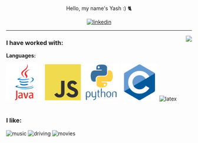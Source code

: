 <div align="center">

Hello, my name's Yash :) 🐈

<a href="https://www.linkedin.com/in/yashwit-polapragada-7a507923a/">
    <img src="https://raw.githubusercontent.com/twbs/icons/main/icons/linkedin.svg" width="25px" alt="linkedin" />
</a>

</div>

<hr />

<a href="https://github.com/yashpola/NUSExams">
<img src="https://github-readme-stats.vercel.app/api/pin/?username=yashpola&repo=NUSExams" align="right"/>
</a>

### I have worked with:

**Languages:**

<span>
<img src="https://raw.githubusercontent.com/devicons/devicon/master/icons/java/java-original-wordmark.svg" width="100px" alt="java" />
<img src="https://raw.githubusercontent.com/devicons/devicon/master/icons/javascript/javascript-original.svg" width="100px" alt="javascript" />
<img src="https://raw.githubusercontent.com/devicons/devicon/master/icons/python/python-original-wordmark.svg" width="100px" alt="python" />
<img src="https://raw.githubusercontent.com/devicons/devicon/master/icons/c/c-original.svg" width="100px" alt="c" />
<img src="https://upload.wikimedia.org/wikipedia/commons/9/92/LaTeX_logo.svg" height="60px" alt="latex" />
</span>

<br />
<br />

### I like: 

<span> 
<img src="https://img.freepik.com/premium-vector/headphone-icon-illustration_17146-29.jpg?w=2000" width="120px" alt="music"/> 
<img src="https://st2.depositphotos.com/1496387/9453/v/950/depositphotos_94538622-stock-illustration-steering-wheel-icon.jpg" width="120px" alt="driving"/> 
<img src="https://encrypted-tbn0.gstatic.com/images?q=tbn:ANd9GcR2raT4ER42E5kwCYViMhn9tD6L3LKxAGtcKg&usqp=CAU" width="120px" alt="movies"/> 
</span> 



